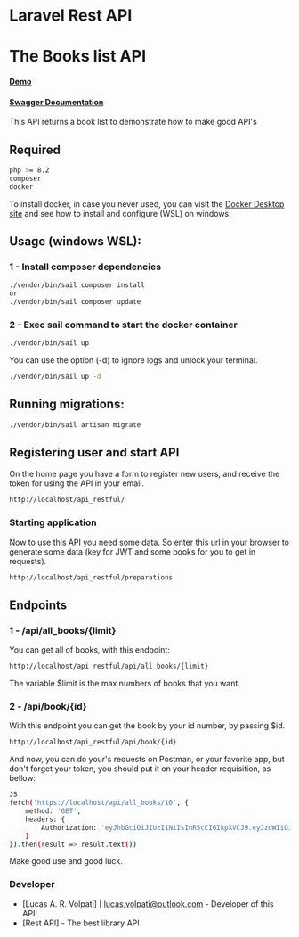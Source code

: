 # Laravel Rest API

# The Books list API

#### <a href='https://api.lucasalcantara.dev.br'>Demo</a>
#### <a href='https://app.swaggerhub.com/apis-docs/LUCASVOLPATI/api_restful/1.0.0#/Get%20Specified%20Book/get_book__id_'>Swagger Documentation</a>

This API returns a book list to demonstrate how to make good API's

## Required
```sh
php >= 8.2
composer
docker
```

To install docker, in case you never used, you can visit the <a href='https://docs.docker.com/desktop/windows/wsl/'>Docker Desktop site</a> and see how to install and configure (WSL) on windows. 

## Usage (windows WSL):
### 1 - Install composer dependencies
```sh
./vendor/bin/sail composer install
or
./vendor/bin/sail composer update
```
### 2 - Exec sail command to start the docker container
```sh
./vendor/bin/sail up
```
You can use the option (-d) to ignore logs and unlock your terminal.
```sh
./vendor/bin/sail up -d
```

## Running migrations:

```sh
./vendor/bin/sail artisan migrate
```

## Registering user and start API

On the home page you have a form to register new users, and receive the token for using the API in your email.
```sh
http://localhost/api_restful/
```

### Starting application
Now to use this API you need some data. So enter this url in your browser to generate some data (key for JWT and some books for you to get in requests).

```sh
http://localhost/api_restful/preparations
```

## Endpoints
### 1 - /api/all_books/{limit}
You can get all of books, with this endpoint:
```sh
http://localhost/api_restful/api/all_books/{limit}
```

The variable $limit is the max numbers of books that you want.

### 2 - /api/book/{id}
With this endpoint you can get the book by your id number, by passing $id.

```sh
http://localhost/api_restful/api/book/{id}
```
And now, you can do your's requests on Postman, or your favorite app, but don't forget your token, you should put it on your header requisition, as bellow:
```sh
JS
fetch('https://localhost/api/all_books/10', {
    method: 'GET',
    headers: {
        Authorization: 'eyJhbGciOiJIUzI1NiIsInR5cCI6IkpXVCJ9.eyJzdWIiOiIxMjM0NTY3ODkwIiwibmFtZSI6IkpvaG4gRG9lIiwiaWF0IjoxNTE2MjM5MDIyfQ.SflKxwRJSMeKKF2QT4fwpMeJf36POk6yJV_adQssw5c'
    }
}).then(result => result.text())
```

Make good use and good luck.
### Developer
* [Lucas A. R. Volpati] | <lucas.volpati@outlook.com> - Developer of this API!
* [Rest API] - The best library API

